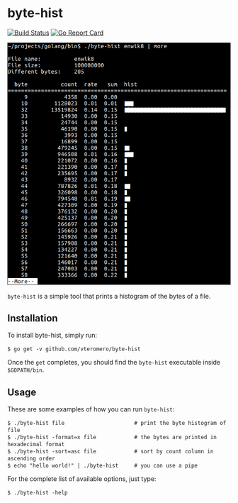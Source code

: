 # byte-hist

[![Build Status](https://travis-ci.org/vteromero/byte-hist.svg?branch=master)](https://travis-ci.org/vteromero/byte-hist)
[![Go Report Card](https://goreportcard.com/badge/github.com/vteromero/byte-hist)](https://goreportcard.com/report/github.com/vteromero/byte-hist)

![Execution example](images/example.png "Execution example")

`byte-hist` is a simple tool that prints a histogram of the bytes of a file.

## Installation

To install byte-hist, simply run:

```
$ go get -v github.com/vteromero/byte-hist
```

Once the `get` completes, you should find the `byte-hist` executable inside
`$GOPATH/bin`.

## Usage

These are some examples of how you can run `byte-hist`:

```
$ ./byte-hist file                      # print the byte histogram of file
$ ./byte-hist -format=x file            # the bytes are printed in hexadecimal format
$ ./byte-hist -sort=asc file            # sort by count column in ascending order
$ echo "hello world!" | ./byte-hist     # you can use a pipe
```

For the complete list of available options, just type:

```
$ ./byte-hist -help
```

